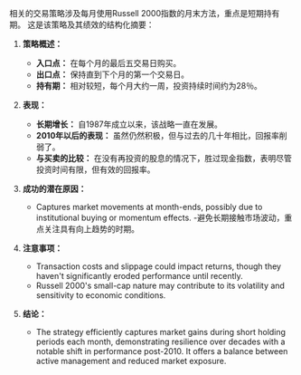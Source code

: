 相关的交易策略涉及每月使用Russell 2000指数的月末方法，重点是短期持有期。 这是该策略及其绩效的结构化摘要：

1. **策略概述：** 
   - **入口点：** 在每个月的最后五交易日购买。
   - **出口点：** 保持直到下个月的第一个交易日。
   - **持有期：** 相对较短，每个月大约一周，投资持续时间约为28％。

2. **表现：** 
   - **长期增长：** 自1987年成立以来，该战略一直在发展。
   - **2010年以后的表现：** 虽然仍然积极，但与过去的几十年相比，回报率削弱了。
   - **与买卖的比较：** 在没有再投资的股息的情况下，胜过现金指数，表明尽管投资时间有限，但有效的回报率。

3. **成功的潜在原因：** 
   - Captures market movements at month-ends, possibly due to institutional buying or momentum effects.
   -避免长期接触市场波动，重点关注具有向上趋势的时期。

4. **注意事项：** 
   - Transaction costs and slippage could impact returns, though they haven't significantly eroded performance until recently.
   - Russell 2000's small-cap nature may contribute to its volatility and sensitivity to economic conditions.

5. **结论：** 
   - The strategy efficiently captures market gains during short holding periods each month, demonstrating resilience over decades with a notable shift in performance post-2010. It offers a balance between active management and reduced market exposure.